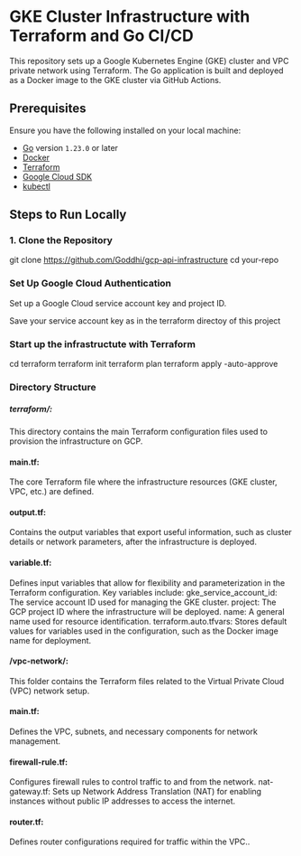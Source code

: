 # GKE Cluster Infrastructure with Terraform and Go CI/CD

This repository sets up a Google Kubernetes Engine (GKE) cluster and VPC private network using Terraform. The Go application is built and deployed as a Docker image to the GKE cluster via GitHub Actions.

## Prerequisites

Ensure you have the following installed on your local machine:

- [Go](https://golang.org/doc/install) version `1.23.0` or later
- [Docker](https://docs.docker.com/get-docker/)
- [Terraform](https://learn.hashicorp.com/tutorials/terraform/install-cli)
- [Google Cloud SDK](https://cloud.google.com/sdk/docs/install)
- [kubectl](https://kubernetes.io/docs/tasks/tools/install-kubectl/)

## Steps to Run Locally

### 1. Clone the Repository

git clone https://github.com/Goddhi/gcp-api-infrastructure
cd your-repo

### Set Up Google Cloud Authentication
Set up a Google Cloud service account key and project ID.

Save your service account key as  in the  terraform directoy of this project 


### Start up the infrastructute with Terraform
cd terraform
terraform init
terraform plan
terraform apply -auto-approve

### Directory Structure
##### terraform/: 
This directory contains the main Terraform configuration files used to provision the infrastructure on GCP.

#### main.tf:
 The core Terraform file where the infrastructure resources (GKE cluster, VPC, etc.) are defined.
#### output.tf:
 Contains the output variables that export useful information, such as cluster details or network parameters, after the infrastructure is deployed.
#### variable.tf: 
Defines input variables that allow for flexibility and parameterization in the Terraform configuration. Key variables include:
gke_service_account_id: The service account ID used for managing the GKE cluster.
project: The GCP project ID where the infrastructure will be deployed.
name: A general name used for resource identification.
terraform.auto.tfvars: Stores default values for variables used in the configuration, such as the Docker image name for deployment.
#### /vpc-network/: 
This folder contains the Terraform files related to the Virtual Private Cloud (VPC) network setup.

#### main.tf:
 Defines the VPC, subnets, and necessary components for network management.
#### firewall-rule.tf: 
Configures firewall rules to control traffic to and from the network.
nat-gateway.tf: Sets up Network Address Translation (NAT) for enabling instances without public IP addresses to access the internet.
#### router.tf: 
Defines  router configurations required for traffic within the VPC..